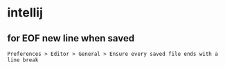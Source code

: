 # intellij

## for EOF new line when saved

`Preferences > Editor > General > Ensure every saved file ends with a line break`
